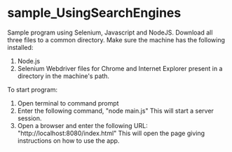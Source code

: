 # sample_UsingSearchEngines
Sample program using Selenium, Javascript and NodeJS.
Download all three files to a common directory.
Make sure the machine has the following installed:
1) Node.js
2) Selenium Webdriver files for Chrome and Internet Explorer present in a directory in the machine's path.

To start program:

1) Open terminal to command prompt
2) Enter the following command, "node main.js"
	This will start a server session.
3) Open a browser and enter the following URL: "http://localhost:8080/index.html"
	This will open the page giving instructions on how to use the app.
